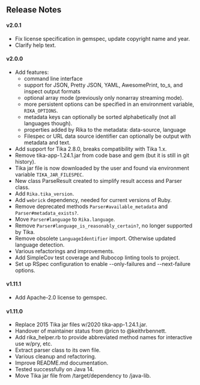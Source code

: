 ## Release Notes

#### v2.0.1

* Fix license specification in gemspec, update copyright name and year.
* Clarify help text.


#### v2.0.0

* Add features:
  * command line interface
  * support for JSON, Pretty JSON, YAML, AwesomePrint, to_s, and inspect output formats
  * optional array mode (previously only nonarray streaming mode).
  * more persistent options can be specified in an environment variable, `RIKA_OPTIONS`.
  * metadata keys can optionally be sorted alphabetically (not all languages though).
  * properties added by Rika to the metadata: data-source, language
  * Filespec or URL data source identifier can optionally be output with metadata and text.
* Add support for Tika 2.8.0, breaks compatibility with Tika 1.x.
* Remove tika-app-1.24.1.jar from code base and gem (but it is still in git history).
* Tika jar file is now downloaded by the user and found via environment variable `TIKA_JAR_FILESPEC`.
* New class ParseResult created to simplify result access and Parser class.
* Add `Rika.tika_version`.
* Add `webrick` dependency, needed for current versions of Ruby.
* Remove deprecated methods `Parser#available_metadata` and `Parser#metadata_exists?`.
* Move `Parser#language` to `Rika.language`.
* Remove `Parser#language_is_reasonably_certain?`, no longer supported by Tika.
* Remove obsolete `LanguageIdentifier` import. Otherwise updated language detection.
* Various refactorings and improvements.
* Add SimpleCov test coverage and Rubocop linting tools to project.
* Set up RSpec configuration to enable --only-failures and --next-failure options.



#### v1.11.1

* Add Apache-2.0 license to gemspec.


#### v1.11.0

* Replace 2015 Tika jar files w/2020 tika-app-1.24.1.jar.
* Handover of maintainer status from @ricn to @keithrbennett.
* Add rika_helper.rb to provide abbreviated method names for interactive use w/pry, etc.
* Extract parser class to its own file.
* Various cleanup and refactoring.
* Improve README.md documentation.
* Tested successfully on Java 14.
* Move Tika jar file from /target/dependency to /java-lib.
